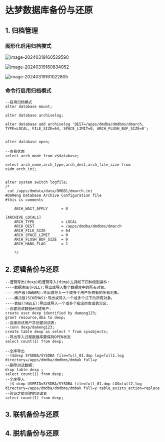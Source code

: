 # 达梦数据库备份与还原

## 1. 归档管理

### 图形化启用归档模式

![image-20240319160529590](D:\code\docs\eric2250.github.io\docs\images\dm\image-20240319160529590.png)



![image-20240319160834052](D:\code\docs\eric2250.github.io\docs\images\dm\image-20240319160644837.png)

![image-20240319161022805](D:\code\docs\eric2250.github.io\docs\images\dm\image-20240319161022805.png)

### 命令行启用归档模式

```
--启用归档模式
alter database mount;

alter database archivelog;

alter database add archivelog 'DEST=/apps/dmdba/dmdbms/dmarch, TYPE=LOCAL, FILE_SIZE=64, SPACE_LIMIT=0, ARCH_FLUSH_BUF_SIZE=0';


alter database open;

--查看状态
select arch_mode from v$database;

select arch_name,arch_type,arch_dest,arch_file_size from v$dm_arch_ini;


alter system switch logfile;
/*
 cat /apps/dmdata/data/DMDB1/dmarch.ini 
#DaMeng Database Archive Configuration file
#this is comments

	ARCH_WAIT_APPLY      = 0        

[ARCHIVE_LOCAL1]
	ARCH_TYPE            = LOCAL        
	ARCH_DEST            = /apps/dmdba/dmdbms/dmarch        
	ARCH_FILE_SIZE       = 64        
	ARCH_SPACE_LIMIT     = 0        
	ARCH_FLUSH_BUF_SIZE  = 0        
	ARCH_HANG_FLAG       = 1 
	
	*/
```



## 2. 逻辑备份与还原

```
--逻辑导出(dexp)和逻辑导入(dimp)支持如下四种级别操作:
----数据库级(FULL):导出或导入整个数据库中的所有对象。
----用户级(OWNER):导出或导入一个或多个用户所拥有的所有对象。
----模式级(SCHEMAS):导出或导入一个或多个式下的所有对象。
----表级(TABLE):导出或导入一个或多个指定的表或表分区，
--创建测试数据#创建用户:
create user dexp identified by dameng123;
grant resource,dba to dexp;
--连接测试用户并创建测试表:
--conn dexp/dameng123;
create table dexp as select * from sysobjects;
--导出导入过程数据库要保持OPEN状态
select count(1) from dexp;

--全库导出
--]$dexp SYSDBA/SYSDBA file=full_01.dmp log=full1.log directory=/apps/dmdba/dmdbms/dmbak full=y
--删除测试数据:
drop table dexp ;
select count(1) from dexp;
--全库导入
--]$ dimp USERID=SYSDBA/SYSDBA file=full_01.dmp LOG=full2.log directory=/apps/dmdba/dmdbms/dmbak full=y table_exists_action=replace
--验证之前创建的测试表
select count(1) from dexp;
```



## 3. 联机备份与还原



## 4. 脱机备份与还原



